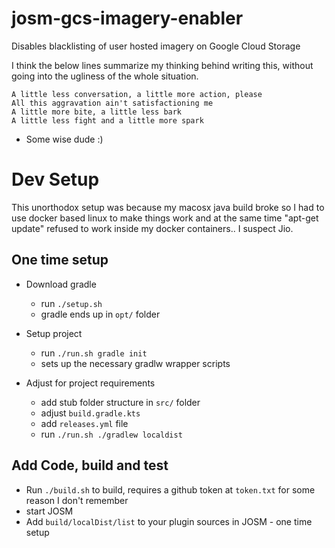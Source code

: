 josm-gcs-imagery-enabler
========================

Disables blacklisting of user hosted imagery on Google Cloud Storage

I think the below lines summarize my thinking behind writing this,
 without going into the ugliness of the whole situation.

```
A little less conversation, a little more action, please
All this aggravation ain't satisfactioning me
A little more bite, a little less bark
A little less fight and a little more spark
```
- Some wise dude :)


# Dev Setup

 This unorthodox setup was because my macosx java build broke so I had to use docker based linux to make things work
 and at the same time "apt-get update" refused to work inside my docker containers.. I suspect Jio.

## One time setup
 * Download gradle
   * run `./setup.sh`
   * gradle ends up in `opt/` folder  
 
 * Setup project
   * run `./run.sh gradle init` 
   * sets up the necessary gradlw wrapper scripts

  * Adjust for project requirements
    * add stub folder structure in `src/` folder
    * adjust `build.gradle.kts`
    * add `releases.yml` file
    * run `./run.sh ./gradlew localdist`

## Add Code, build and test

 * Run `./build.sh` to build, requires a github token at `token.txt` for some reason I don't remember
 * start JOSM
 * Add `build/localDist/list` to your plugin sources in JOSM - one time setup
